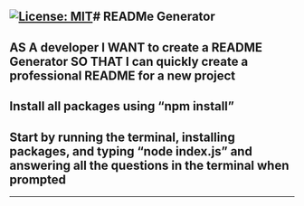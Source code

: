 [![License: MIT](https://img.shields.io/badge/License-MIT-yellow.svg)](https://opensource.org/licenses/MIT)# READMe Generator
---
AS A developer I WANT to create a README Generator SO THAT I can quickly create a professional README for a new project
---
Install all packages using “npm install”
---
Start by running the terminal, installing packages, and typing “node index.js” and answering all the questions in the terminal when prompted
---

---

